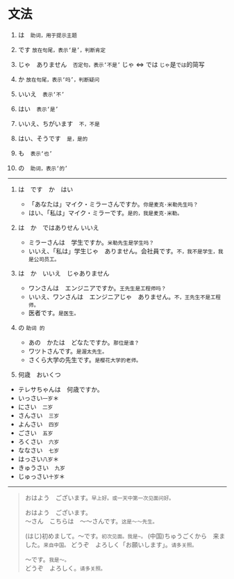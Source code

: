 # 文法

1. は　`助词，用于提示主题`

2. です `放在句尾，表示‘是’，判断肯定`

3. じゃ　ありません　`否定句，表示‘不是’` じゃ <=> では `じゃ`是`では`的简写

4. か `放在句尾，表示‘吗’，判断疑问`

5. いいえ　`表示‘不’`

6. はい　`表示‘是’`

7. いいえ、ちがいます　`不，不是`

8. はい、そうです　`是，是的`

9. も　`表示‘也’`

10. の　`助词，表示‘的’`

---

1. は　です　か　はい

   - 「あなたは」マイク・ミラーさんですか。`你是麦克·米勒先生吗？`
   - はい、「私は」マイク・ミラーです。`是的，我是麦克·米勒。`

2. は　か　ではありせん いいえ

   - ミラーさんは　学生ですか。`米勒先生是学生吗？`
   - いいえ、「私は」学生じゃ　ありません。会社員です。`不，我不是学生，我是公司员工。`

3. は　か　いいえ　じゃありません

   - ワンさんは　エンジニアですか。`王先生是工程师吗？`
   - いいえ、ワンさんは　エンジニアじゃ　ありません。`不，王先生不是工程师。`
   - 医者です。`是医生。`

4. の `助词 的`
   - あの　かたは　どなたですか。`那位是谁？`
   - ワツトさんです。`是渥太先生。`
   - さくら大学の先生です。`是樱花大学的老师。`

5. 何歳　おいくつ

- テレサちゃんは　何歳ですか。
- いっさい`一岁`＊
- にさい　`二岁`
- さんさい　`三岁`
- よんさい　`四岁`
- ごさい　`五岁`
- ろくさい　`六岁`
- ななさい　`七岁`
- はっさい`八岁`＊
- きゅうさい　`九岁`
- じゅっさい`十岁`＊
<!-- 促音 -->
---

> おはよう　ございます。`早上好。或一天中第一次见面问好。`
>
> おはよう　ございます。  
> ～さん　こちらは　～～さんです。`这是～～先生。`
>
> (はじ)初めまして。～です。`初次见面。我是~。`
> (中国)ちゅうごくから　来ました。`来自中国。`
> どうぞ　よろしく「お願いします」。`请多关照。`
>
> ～です。`我是～。`  
> どうぞ　よろしく。`请多关照。`
